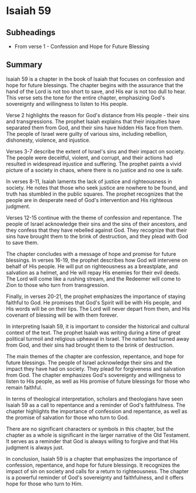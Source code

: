 # Isaiah 59

## Subheadings

* From verse 1 - Confession and Hope for Future Blessing

## Summary

Isaiah 59 is a chapter in the book of Isaiah that focuses on confession and hope for future blessings. The chapter begins with the assurance that the hand of the Lord is not too short to save, and His ear is not too dull to hear. This verse sets the tone for the entire chapter, emphasizing God's sovereignty and willingness to listen to His people.

Verse 2 highlights the reason for God's distance from His people - their sins and transgressions. The prophet Isaiah explains that their iniquities have separated them from God, and their sins have hidden His face from them. The people of Israel were guilty of various sins, including rebellion, dishonesty, violence, and injustice.

Verses 3-7 describe the extent of Israel's sins and their impact on society. The people were deceitful, violent, and corrupt, and their actions had resulted in widespread injustice and suffering. The prophet paints a vivid picture of a society in chaos, where there is no justice and no one is safe. 

In verses 8-11, Isaiah laments the lack of justice and righteousness in society. He notes that those who seek justice are nowhere to be found, and truth has stumbled in the public squares. The prophet recognizes that the people are in desperate need of God's intervention and His righteous judgment.

Verses 12-15 continue with the theme of confession and repentance. The people of Israel acknowledge their sins and the sins of their ancestors, and they confess that they have rebelled against God. They recognize that their sins have brought them to the brink of destruction, and they plead with God to save them.

The chapter concludes with a message of hope and promise for future blessings. In verses 16-19, the prophet describes how God will intervene on behalf of His people. He will put on righteousness as a breastplate, and salvation as a helmet, and He will repay His enemies for their evil deeds. The Lord will come like a rushing stream, and the Redeemer will come to Zion to those who turn from transgression.

Finally, in verses 20-21, the prophet emphasizes the importance of staying faithful to God. He promises that God's Spirit will be with His people, and His words will be on their lips. The Lord will never depart from them, and His covenant of blessing will be with them forever.

In interpreting Isaiah 59, it is important to consider the historical and cultural context of the text. The prophet Isaiah was writing during a time of great political turmoil and religious upheaval in Israel. The nation had turned away from God, and their sins had brought them to the brink of destruction.

The main themes of the chapter are confession, repentance, and hope for future blessings. The people of Israel acknowledge their sins and the impact they have had on society. They plead for forgiveness and salvation from God. The chapter emphasizes God's sovereignty and willingness to listen to His people, as well as His promise of future blessings for those who remain faithful.

In terms of theological interpretation, scholars and theologians have seen Isaiah 59 as a call to repentance and a reminder of God's faithfulness. The chapter highlights the importance of confession and repentance, as well as the promise of salvation for those who turn to God.

There are no significant characters or symbols in this chapter, but the chapter as a whole is significant in the larger narrative of the Old Testament. It serves as a reminder that God is always willing to forgive and that His judgment is always just.

In conclusion, Isaiah 59 is a chapter that emphasizes the importance of confession, repentance, and hope for future blessings. It recognizes the impact of sin on society and calls for a return to righteousness. The chapter is a powerful reminder of God's sovereignty and faithfulness, and it offers hope for those who turn to Him.
